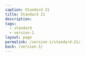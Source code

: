 ```yaml
---
caption: Standard 21
title: Standard 21
description:
tags:
  - standard
  - version-1
layout: page
permalink: /version-1/standard-21/
back: /version-1/
---
```

